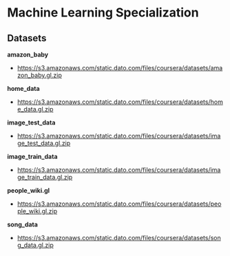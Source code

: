 # Machine Learning Specialization

## Datasets
**amazon_baby**
* https://s3.amazonaws.com/static.dato.com/files/coursera/datasets/amazon_baby.gl.zip

**home_data**
* https://s3.amazonaws.com/static.dato.com/files/coursera/datasets/home_data.gl.zip

**image_test_data**
* https://s3.amazonaws.com/static.dato.com/files/coursera/datasets/image_test_data.gl.zip

**image_train_data**
* https://s3.amazonaws.com/static.dato.com/files/coursera/datasets/image_train_data.gl.zip

**people_wiki.gl**
* https://s3.amazonaws.com/static.dato.com/files/coursera/datasets/people_wiki.gl.zip

**song_data**
* https://s3.amazonaws.com/static.dato.com/files/coursera/datasets/song_data.gl.zip
